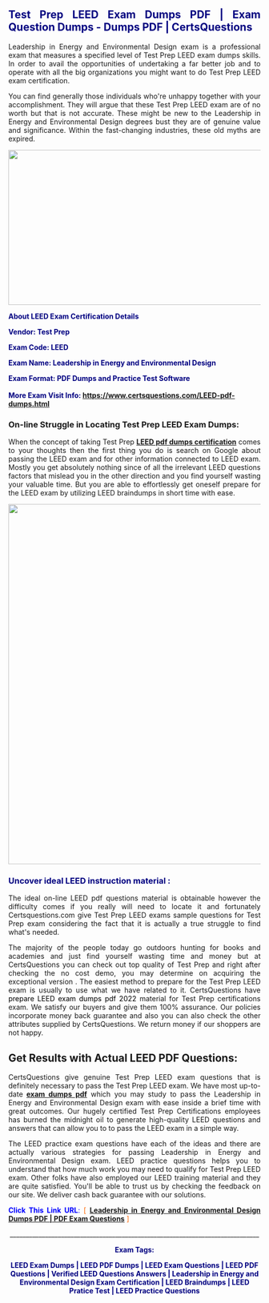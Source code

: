 <h2 style="text-align: justify;"><span style="color: #000080;">Test Prep LEED Exam Dumps PDF | Exam Question Dumps - Dumps PDF | CertsQuestions</span></h2>
<p style="text-align: justify;">Leadership in Energy and Environmental Design exam is a professional exam that measures a specified level of Test Prep  LEED exam dumps skills. In order to avail the opportunities of undertaking a far better job and to operate with all the big organizations you might want to do Test Prep LEED exam certification.</p>
<p style="text-align: justify;">You can find generally those individuals who're unhappy together with your accomplishment. They will argue that these Test Prep  LEED exam are of no worth but that is not accurate. These might be new to the Leadership in Energy and Environmental Design degrees bust they are of genuine value and significance. Within the fast-changing industries, these old myths are expired.</p>
<p><img style="display: block; margin-left: auto; margin-right: auto;" src="https://i.imgur.com/eaP4ae9.png" width="840" height="310" /></p>
<p><span style="color: #000080;"><strong>About LEED Exam Certification Details</strong></span></p>
<p><span style="color: #000080;"><strong>Vendor: Test Prep<br /></strong></span></p>
<p><span style="color: #000080;"><strong>Exam Code: LEED</strong></span></p>
<p><span style="color: #000080;"><strong>Exam Name: Leadership in Energy and Environmental Design</strong></span></p>
<p><span style="color: #000080;"><strong>Exam Format: PDF Dumps and Practice Test Software<br /><br />More Exam Visit Info: <span style="color: #ff6600;"><a href="https://www.certsquestions.com/LEED-pdf-dumps.html">https://www.certsquestions.com/LEED-pdf-dumps.html</a></span></strong></span></p>
<h3>On-line Struggle in Locating Test Prep LEED Exam Dumps:</h3>
<p style="text-align: justify;">When the concept of taking Test Prep <a href="https://www.certsquestions.com/LEED-pdf-dumps.html"><strong> LEED pdf dumps certification</strong></a> comes to your thoughts then the first thing you do is search on Google about passing the LEED exam and for other information connected to LEED exam. Mostly you get absolutely nothing since of all the irrelevant LEED questions factors that mislead you in the other direction and you find yourself wasting your valuable time. But you are able to effortlessly get oneself prepare for the LEED exam by utilizing LEED braindumps in short time with ease.</p>
<p><a href="https://www.certsquestions.com/LEED-pdf-dumps.html"><img style="display: block; margin-left: auto; margin-right: auto;" src="https://i.imgur.com/pxhoKQ2.png" width="720" /></a></p>
<h3><span style="color: #000080;">Uncover ideal  LEED instruction material :</span></h3>
<p style="text-align: justify;">The ideal on-line LEED pdf questions material is obtainable however the difficulty comes if you really will need to locate it and fortunately Certsquestions.com give Test Prep LEED exams sample questions for Test Prep  exam considering the fact that it is actually a true struggle to find what's needed.</p>
<p style="text-align: justify;">The majority of the people today go outdoors hunting for books and academies and just find yourself wasting time and money but at CertsQuestions you can check out top quality of Test Prep  and right after checking the no cost demo, you may determine on acquiring the exceptional version . The easiest method to prepare for the Test Prep LEED exam is usually to use what we have related to it. CertsQuestions have <span style="color: #000000;">prepare LEED exam dumps pdf 2022</span> material for Test Prep certifications exam. We satisfy our buyers and give them 100% assurance. Our policies incorporate money back guarantee and also you can also check the other attributes supplied by CertsQuestions. We return money if our shoppers are not happy.</p>
<h2>Get Results with Actual LEED PDF Questions:</h2>
<p style="text-align: justify;">CertsQuestions give genuine Test Prep LEED exam questions that is definitely necessary to pass the Test Prep  LEED exam. We have most up-to-date<strong>&nbsp;<a href="https://www.certsquestions.com/">exam dumps pdf</a></strong>&nbsp;which you may study to pass the Leadership in Energy and Environmental Design exam with ease inside a brief time with great outcomes. Our hugely certified Test Prep Certifications employees has burned the midnight oil to generate high-quality LEED questions and answers that can allow you to to pass the LEED exam in a simple way.</p>
<p style="text-align: justify;">The LEED practice exam questions have each of the ideas and there are actually various strategies for passing Leadership in Energy and Environmental Design exam. LEED practice questions helps you to understand that how much work you may need to qualify for Test Prep  LEED exam. Other folks have also employed our LEED training material and they are quite satisfied. You'll be able to trust us by checking the feedback on our site. We deliver cash back guarantee with our solutions.</p>
<p style="text-align: justify;"><span style="color: #0000ff;"><strong>Click This Link URL</strong>:</span> <span style="color: #ff6600;">[ <strong><a href="https://www.certsquestions.com/test-prep-certifications-certification.html">Leadership in Energy and Environmental Design Dumps PDF | PDF Exam Questions</a></strong> ]</span></p>
<p style="text-align: center;">______________________________________________________________________________</p>
<p style="text-align: center;"><span style="color: #000080;"><strong>Exam Tags:</strong></span></p>
<p style="text-align: center;"><span style="color: #000080;"><strong>LEED Exam Dumps | LEED PDF Dumps | LEED Exam Questions | LEED PDF Questions | Verified LEED Questions Answers | Leadership in Energy and Environmental Design Exam Certification | LEED Braindumps | LEED Pratice Test | LEED Practice Questions</strong></span></p>

